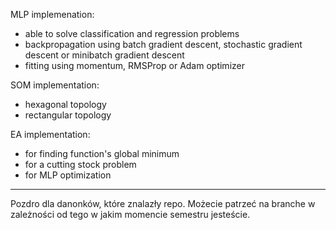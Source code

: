 MLP implemenation:
- able to solve classification and regression problems
- backpropagation using batch gradient descent, stochastic gradient descent or minibatch gradient descent  
- fitting using momentum, RMSProp or Adam optimizer


SOM implementation:
- hexagonal topology
- rectangular topology

EA implementation:
- for finding function's global minimum 
- for a cutting stock problem
- for MLP optimization

___

Pozdro dla danonków, które znalazły repo. Możecie patrzeć na branche w zależności od tego w jakim momencie semestru jesteście.
